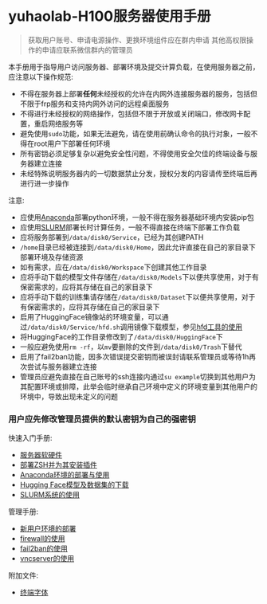 # yuhaolab-H100服务器使用手册
> 获取用户账号、申请电源操作、更换环境组件应在群内申请
> 其他高权限操作的申请应联系微信群内的管理员

本手册用于指导用户访问服务器、部署环境及提交计算负载，在使用服务器之前，应注意以下操作规范:

* 不得在服务器上部署**任何**未经授权的允许在内网外连接服务器的服务，包括但不限于frp服务和支持内网外访问的远程桌面服务
* 不得进行未经授权的网络操作，包括但不限于开放或关闭端口，修改网卡配置，重启网络服务等
* 避免使用`sudo`功能，如果无法避免，请在使用前确认命令的执行对象，一般不得在root用户下部署任何环境
* 所有密钥必须足够复杂以避免安全性问题，不得使用安全欠佳的终端设备与服务器建立连接
* 未经特殊说明服务器内的一切数据禁止分发，授权分发的内容请传至终端后再进行进一步操作

注意:
* 应使用[Anaconda](https://github.com/alkalimc/H100-Server-Guidebook/blob/main/chapter/general/anaconda.md)部署python环境，一般不得在服务器基础环境内安装pip包
* 应使用[SLURM](https://github.com/alkalimc/H100-Server-Guidebook/blob/main/chapter/general/slurm.md)部署长时计算任务，一般不得直接在终端下部署工作负载
* 应将服务部署到`/data/disk0/Service`，已经为其创建PATH
* `/home`目录已经被连接到`/data/disk0/Home`，因此允许直接在自己的家目录下部署环境及存储资源
* 如有需求，应在`/data/disk0/Workspace`下创建其他工作目录
* 应将手动下载的模型文件存储在`/data/disk0/Models`下以便共享使用，对于有保密需求的，应将其存储在自己的家目录下
* 应将手动下载的训练集请存储在`/data/disk0/Dataset`下以便共享使用，对于有保密需求的，应将其存储在自己的家目录下
* 启用了HuggingFace镜像站的环境变量，可以通过`/data/disk0/Service/hfd.sh`调用镜像下载模型，参见[hfd工具的使用](https://github.com/alkalimc/H100-Server-Guidebook/blob/main/chapter/general/hfd.md)
* 将HuggingFace的工作目录修改到了`/data/disk0/HuggingFace`下
* 一般应避免使用`rm -rf`，以`mv`要删除的文件到`/data/disk0/Trash`下替代
* 启用了fail2ban功能，因多次错误提交密钥而被误封请联系管理员或等待1h再次尝试与服务器建立连接
* 管理员应避免直接在自己账号的ssh连接内通过`su example`切换到其他用户为其配置环境或排障，此举会临时继承自己环境中定义的环境变量到其他用户的环境中，导致出现未定义的问题

### 用户应先修改管理员提供的默认密钥为自己的强密钥

快速入门手册:
* [服务器软硬件](https://github.com/alkalimc/H100-Server-Guidebook/blob/main/chapter/general/softwareAndHardware.md)
* [部署ZSH并为其安装插件](https://github.com/alkalimc/H100-Server-Guidebook/blob/main/chapter/general/zsh.md)
* [Anaconda环境的部署与使用](https://github.com/alkalimc/H100-Server-Guidebook/blob/main/chapter/general/anaconda.md)
* [Hugging Face模型及数据集的下载](https://github.com/alkalimc/H100-Server-Guidebook/blob/main/chapter/general/huggingface.md)
* [SLURM系统的使用](https://github.com/alkalimc/H100-Server-Guidebook/blob/main/chapter/general/slurm.md)

管理手册:
* [新用户环境的部署](https://github.com/alkalimc/H100-Server-Guidebook/blob/main/chapter/admin/newUser.md)
* [firewall的使用](https://github.com/alkalimc/H100-Server-Guidebook/blob/main/chapter/admin/firewall.md)
* [fail2ban的使用](https://github.com/alkalimc/H100-Server-Guidebook/blob/main/chapter/admin/fail2ban.md)
* [vncserver的使用](https://github.com/alkalimc/H100-Server-Guidebook/blob/main/chapter/admin/vncserver.md)

附加文件:
* [终端字体](https://github.com/alkalimc/H100-Server-Guidebook/blob/main/file/font)